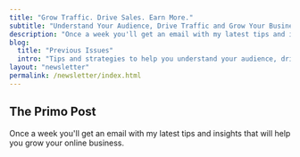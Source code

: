 ```yaml
---
title: "Grow Traffic. Drive Sales. Earn More."
subtitle: "Understand Your Audience, Drive Traffic and Grow Your Business"
description: "Once a week you'll get an email with my latest tips and insights that will help you grow your online business."
blog:
  title: "Previous Issues"
  intro: "Tips and strategies to help you understand your audience, drive more traffic to your website and ultimately get more sales."
layout: "newsletter"
permalink: /newsletter/index.html
---
```

## The Primo Post

Once a week you'll get an email with my latest tips and insights that will help you grow your online business.